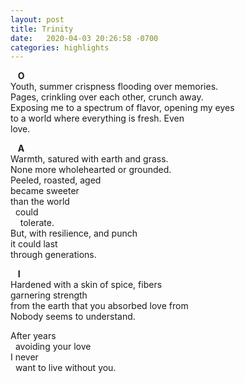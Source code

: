 ```yaml
---
layout: post
title: Trinity
date:   2020-04-03 20:26:58 -0700
categories: highlights
---
```

&nbsp;&nbsp;&nbsp;**O**  
Youth, summer crispness flooding over memories.    
Pages, crinkling over each other, crunch away.  
Exposing me to a spectrum of flavor, opening my eyes    
to a world where everything is fresh. Even    
love.  

&nbsp;&nbsp;&nbsp;**A**  
Warmth, satured with earth and grass.  
None more wholehearted or grounded.  
Peeled, roasted, aged  
became sweeter  
than the world  
&nbsp;&nbsp;could  
&nbsp;&nbsp;&nbsp;&nbsp;tolerate.  
But, with resilience, and punch   
it could last   
through generations.  

&nbsp;&nbsp;&nbsp;**I**  
Hardened with a skin of spice, fibers  
garnering strength  
from the earth that you absorbed love from  
Nobody seems to understand.   

After years  
&nbsp;&nbsp;avoiding your love  
I never  
&nbsp;&nbsp;want to live without you.  
